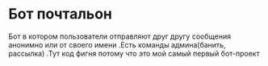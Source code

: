 # Бот почтальон
Бот в котором пользователи отправляют друг другу сообщения анонимно или от своего имени
.Есть команды админа(банить, рассылка)
.Тут код фигня потому что это мой самый первый бот-проект
